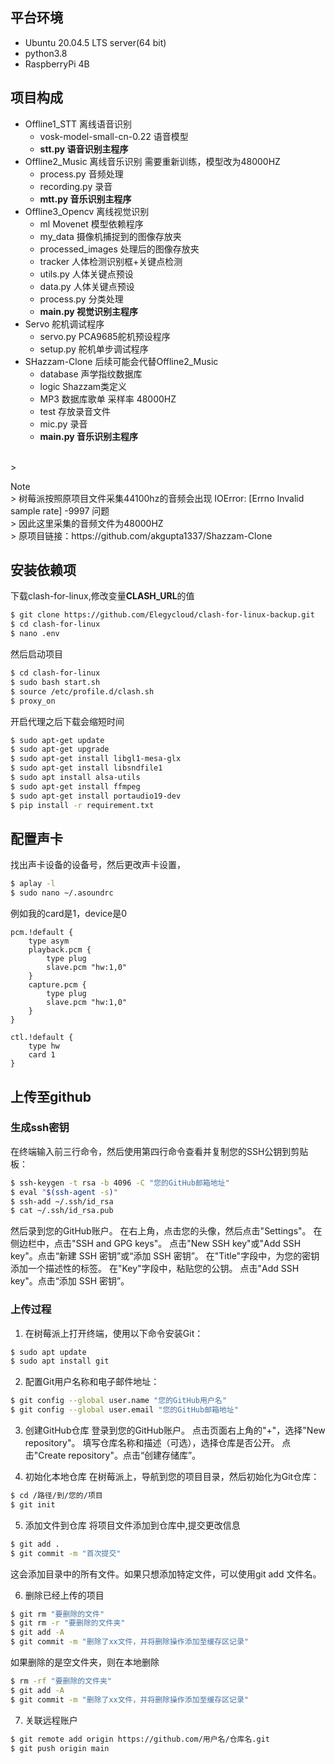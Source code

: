 ## 平台环境
- Ubuntu 20.04.5 LTS server(64 bit)
- python3.8
- RaspberryPi 4B
## **项目构成**
- Offline1_STT 离线语音识别
    - vosk-model-small-cn-0.22 语音模型
    - **stt.py 语音识别主程序**
- Offline2_Music 离线音乐识别 需要重新训练，模型改为48000HZ
    - process.py 音频处理
    - recording.py 录音
    - **mtt.py 音乐识别主程序**
- Offline3_Opencv 离线视觉识别
    - ml Movenet 模型依赖程序
    - my_data 摄像机捕捉到的图像存放夹
    - processed_images 处理后的图像存放夹
    - tracker 人体检测识别框+关键点检测
    - utils.py 人体关键点预设
    - data.py 人体关键点预设
    - process.py 分类处理
    - **main.py 视觉识别主程序**
- Servo 舵机调试程序
    - servo.py PCA9685舵机预设程序
    - setup.py 舵机单步调试程序
- SHazzam-Clone 后续可能会代替Offline2_Music
    - database 声学指纹数据库
    - logic Shazzam类定义
    - MP3 数据库歌单 采样率 48000HZ
    - test 存放录音文件
    - mic.py 录音
    - **main.py 音乐识别主程序**
<br>
> <p>Note <br>
> 树莓派按照原项目文件采集44100hz的音频会出现 IOError: [Errno Invalid sample rate] -9997 问题 <br>
> 因此这里采集的音频文件为48000HZ<br>
> 原项目链接：https://github.com/akgupta1337/Shazzam-Clone </p>

## 安装依赖项
下载clash-for-linux,修改变量**CLASH_URL**的值
```bash
$ git clone https://github.com/Elegycloud/clash-for-linux-backup.git
$ cd clash-for-linux
$ nano .env
```
然后启动项目
```bash
$ cd clash-for-linux
$ sudo bash start.sh
$ source /etc/profile.d/clash.sh
$ proxy_on
```
开启代理之后下载会缩短时间
```bash
$ sudo apt-get update
$ sudo apt-get upgrade
$ sudo apt-get install libgl1-mesa-glx
$ sudo apt-get install libsndfile1
$ sudo apt install alsa-utils
$ sudo apt-get install ffmpeg
$ sudo apt-get install portaudio19-dev
$ pip install -r requirement.txt
```

## 配置声卡
找出声卡设备的设备号，然后更改声卡设置，
```bash
$ aplay -l
$ sudo nano ~/.asoundrc
```
例如我的card是1，device是0
```text
pcm.!default {
    type asym
    playback.pcm {
        type plug
        slave.pcm "hw:1,0"
    }
    capture.pcm {
        type plug
        slave.pcm "hw:1,0"
    }
}

ctl.!default {
    type hw
    card 1
}
```

## 上传至github
### 生成ssh密钥
在终端输入前三行命令，然后使用第四行命令查看并复制您的SSH公钥到剪贴板：
```bash
$ ssh-keygen -t rsa -b 4096 -C "您的GitHub邮箱地址"
$ eval "$(ssh-agent -s)"
$ ssh-add ~/.ssh/id_rsa
$ cat ~/.ssh/id_rsa.pub
```
然后录到您的GitHub账户。
在右上角，点击您的头像，然后点击"Settings"。
在侧边栏中，点击"SSH and GPG keys"。
点击"New SSH key"或"Add SSH key"。点击“新建 SSH 密钥”或“添加 SSH 密钥”。
在"Title"字段中，为您的密钥添加一个描述性的标签。
在"Key"字段中，粘贴您的公钥。
点击"Add SSH key"。点击“添加 SSH 密钥”。

### 上传过程
1. 在树莓派上打开终端，使用以下命令安装Git：
```bash
$ sudo apt update
$ sudo apt install git
```

2. 配置Git用户名称和电子邮件地址：
```bash
$ git config --global user.name "您的GitHub用户名"
$ git config --global user.email "您的GitHub邮箱地址"
```

3. 创建GitHub仓库
登录到您的GitHub账户。
点击页面右上角的"+"，选择"New repository"。
填写仓库名称和描述（可选），选择仓库是否公开。
点击"Create repository"。点击“创建存储库”。

4. 初始化本地仓库
在树莓派上，导航到您的项目目录，然后初始化为Git仓库：
```bash
$ cd /路径/到/您的/项目
$ git init
```

5. 添加文件到仓库
将项目文件添加到仓库中,提交更改信息
```bash
$ git add .
$ git commit -m "首次提交"
```
这会添加目录中的所有文件。如果只想添加特定文件，可以使用git add 文件名。

6. 删除已经上传的项目
```bash
$ git rm "要删除的文件"
$ git rm -r "要删除的文件夹"
$ git add -A
$ git commit -m "删除了xx文件，并将删除操作添加至缓存区记录"
```
如果删除的是空文件夹，则在本地删除
```bash
$ rm -rf "要删除的文件夹"
$ git add -A
$ git commit -m "删除了xx文件，并将删除操作添加至缓存区记录"
```
7. 关联远程账户
```bash
$ git remote add origin https://github.com/用户名/仓库名.git
$ git push origin main
```
